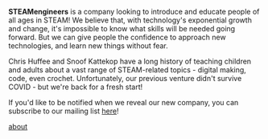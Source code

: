 **STEAMengineers** is a company looking to introduce and educate people of all ages in STEAM! We believe that, with technology's exponential growth and change, it's impossible to know what skills will be needed going forward. But we can give people the confidence to approach new technologies, and learn new things without fear.

Chris Huffee and Snoof Kattekop have a long history of teaching children and adults about a vast range of STEAM-related topics - digital making, code, even crochet. Unfortunately, our previous venture didn't survive COVID - but we're back for a fresh start!

If you'd like to be notified when we reveal our new company, you can subscribe to our mailing list [here](https://liverpool-tech-club.mailchimpsites.com/)!

[about](/about/)
